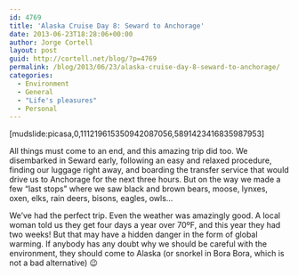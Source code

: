 ```yaml
---
id: 4769
title: 'Alaska Cruise Day 8: Seward to Anchorage'
date: 2013-06-23T18:28:06+00:00
author: Jorge Cortell
layout: post
guid: http://cortell.net/blog/?p=4769
permalink: /blog/2013/06/23/alaska-cruise-day-8-seward-to-anchorage/
categories:
  - Environment
  - General
  - "Life's pleasures"
  - Personal
---
```

[mudslide:picasa,0,111219615350942087056,5891423416835987953]

All things must come to an end, and this amazing trip did too. We disembarked in Seward early, following an easy and relaxed procedure, finding our luggage right away, and boarding the transfer service that would drive us to Anchorage for the next three hours. But on the way we made a few “last stops” where we saw black and brown bears, moose, lynxes, oxen, elks, rain deers, bisons, eagles, owls…

We’ve had the perfect trip. Even the weather was amazingly good. A local woman told us they get four days a year over 70ºF, and this year they had two weeks! But that may have a hidden danger in the form of global warming. If anybody has any doubt why we should be careful with the environment, they should come to Alaska (or snorkel in Bora Bora, which is not a bad alternative) 😉
